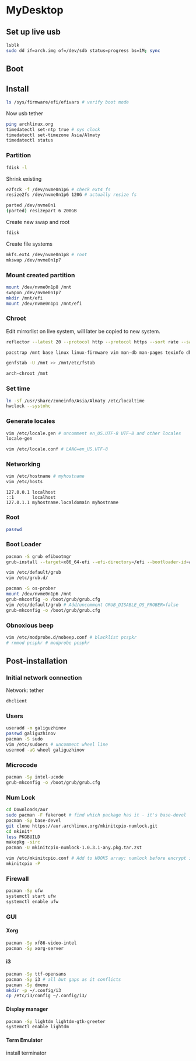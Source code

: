 # MyDesktop

## Set up live usb

```sh
lsblk
sudo dd if=arch.img of=/dev/sdb status=progress bs=1M; sync
```

## Boot

## Install

```sh
ls /sys/firmware/efi/efivars # verify boot mode
```

Now usb tether

```sh
ping archlinux.org
timedatectl set-ntp true # sys clock
timedatectl set-timezone Asia/Almaty
timedatectl status
```

### Partition

```sh
fdisk -l
```

Shrink existing

```sh
e2fsck -f /dev/nvme0n1p6 # check ext4 fs
resize2fs /dev/nvme0n1p6 120G # actually resize fs

parted /dev/nvme0n1
(parted) resizepart 6 200GB
```

Create new swap and root

```sh
fdisk
```

Create file systems

```sh
mkfs.ext4 /dev/nvme0n1p8 # root
mkswap /dev/nvme0n1p7
```


### Mount created partition

```sh
mount /dev/nvme0n1p8 /mnt
swapon /dev/nvme0n1p7
mkdir /mnt/efi
mount /dev/nvme0n1p1 /mnt/efi
```

### Chroot

Edit mirrorlist on live system, will later be copied to new system.

```sh
reflector --latest 20 --protocol http --protocol https --sort rate --save /etc/pacman.d/mirrorlist
```

```sh
pacstrap /mnt base linux linux-firmware vim man-db man-pages texinfo dhclient
```

```sh
genfstab -U /mnt >> /mnt/etc/fstab
```

```sh
arch-chroot /mnt
```

### Set time

```sh
ln -sf /usr/share/zoneinfo/Asia/Almaty /etc/localtime
hwclock --systohc
```

### Generate locales

```sh
vim /etc/locale.gen # uncomment en_US.UTF-8 UTF-8 and other locales
locale-gen

vim /etc/locale.conf # LANG=en_US.UTF-8
```


### Networking

```sh
vim /etc/hostname # myhostname
vim /etc/hosts
```

```hosts
127.0.0.1 localhost
::1       localhost
127.0.1.1 myhostname.localdomain myhostname
```


### Root

```sh
passwd
```

### Boot Loader

```sh
pacman -S grub efibootmgr
grub-install --target=x86_64-efi --efi-directory=/efi --bootloader-id=arch
```

```sh
vim /etc/default/grub
vim /etc/grub.d/
```

```sh
pacman -S os-prober
mount /dev/nvme0n1p6 /mnt
grub-mkconfig -o /boot/grub/grub.cfg
vim /etc/default/grub # Add/uncomment GRUB_DISABLE_OS_PROBER=false
grub-mkconfig -o /boot/grub/grub.cfg
```

### Obnoxious beep

```sh
vim /etc/modprobe.d/nobeep.conf # blacklist pcspkr
# rmmod pcspkr # modprobe pcspkr
```

## Post-installation

### Initial network connection

Network: tether

```sh
dhclient
```

### Users

```sh
useradd -m galiguzhinov
passwd galiguzhinov
pacman -S sudo
vim /etc/sudoers # uncomment wheel line
usermod -aG wheel galiguzhinov
```

### Microcode

```sh
pacman -Sy intel-ucode
grub-mkconfig -o /boot/grub/grub.cfg
```

### Num Lock


```sh
cd Downloads/aur
sudo pacman -F fakeroot # find which package has it - it's base-devel
pacman -Sy base-devel
git clone https://aur.archlinux.org/mkinitcpio-numlock.git
cd mkinit*
less PKGBUILD
makepkg -sirc
pacman -U mkinitcpio-numlock-1.0.3.1-any.pkg.tar.zst
```

```sh
vim /etc/mkinitcpio.conf # Add to HOOKS array: numlock before encrypt if any
mkinitcpio -P
```

### Firewall

```sh
pacman -Sy ufw
systemctl start ufw
systemctl enable ufw
```

### GUI

#### Xorg

```sh
pacman -Sy xf86-video-intel
pacman -Sy xorg-server
```

#### i3

```sh
pacman -Sy ttf-opensans
pacman -Sy i3 # all but gaps as it conflicts
pacman -Sy dmenu
mkdir -p ~/.config/i3
cp /etc/i3/config ~/.config/i3/
```

#### Display manager

```sh
pacman -Sy lightdm lightdm-gtk-greeter
systemctl enable lightdm
```

#### Term Emulator

install terminator
